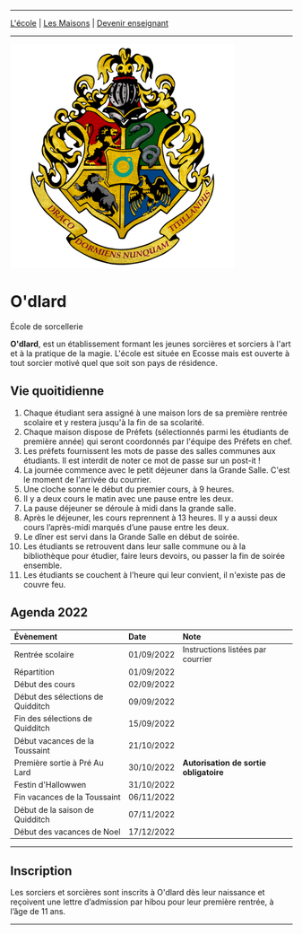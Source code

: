 ***

[L'école](./index.md)
 | 
[Les Maisons](./houses.md)
 |
[Devenir enseignant](./apply.md)

***

![](../img/home.png)

# O'dlard

École de sorcellerie

**O'dlard**, est un établissement formant les jeunes sorcières et sorciers à l'art et à la pratique de la magie. L'école est située en Ecosse mais est ouverte à tout sorcier motivé quel que soit son pays de résidence. 


## Vie quoitidienne

1. Chaque étudiant sera assigné à une maison lors de sa première rentrée scolaire et y restera jusqu'à la fin de sa scolarité.
2. Chaque maison dispose de Préfets (sélectionnés parmi les étudiants de première année) qui seront coordonnés par l'équipe des Préfets en chef.
3. Les préfets fournissent les mots de passe des salles communes aux étudiants. Il est interdit de noter ce mot de passe sur un post-it !
4. La journée commence avec le petit déjeuner dans la Grande Salle. C'est le moment de l'arrivée du courrier.
5. Une cloche sonne le début du premier cours, à 9 heures.
6. Il y a deux cours le matin avec une pause entre les deux.
7. La pause déjeuner se déroule à midi dans la grande salle.
8. Après le déjeuner, les cours reprennent à 13 heures. Il y a aussi deux cours l’après-midi marqués d’une pause entre les deux.
9. Le dîner est servi dans la Grande Salle en début de soirée.
10. Les étudiants se retrouvent dans leur salle commune ou à la bibliothèque pour étudier, faire leurs devoirs, ou passer la fin de soirée ensemble.
11. Les étudiants se couchent à l'heure qui leur convient, il n'existe pas de couvre feu.

## Agenda 2022

| Évènement | Date | Note |
| :--------------- |:---------------| :-----|
|   Rentrée scolaire   |    01/09/2022   |   Instructions listées par courrier
|   Répartition   |    01/09/2022
|   Début des cours   |    02/09/2022
|   Début des sélections de Quidditch   |    09/09/2022
|   Fin des sélections de Quidditch   |    15/09/2022
|   Début vacances de la Toussaint   |    21/10/2022
|   Première sortie à Pré Au Lard   |    30/10/2022   |   **Autorisation de sortie obligatoire**
|   Festin d'Hallowwen   |    31/10/2022
|   Fin vacances de la Toussaint   |    06/11/2022
|   Début de la saison de Quidditch   |    07/11/2022
|   Début des vacances de Noel  |    17/12/2022


*** 

## Inscription

Les sorciers et sorcières sont inscrits à O'dlard dès leur naissance et reçoivent une lettre d’admission par hibou pour leur première rentrée, à l’âge de 11 ans.

*** 